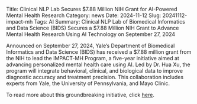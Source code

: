 Title: Clinical NLP Lab Secures $7.88 Million NIH Grant for AI-Powered Mental Health Research 
Category: news
Date: 2024-11-12
Slug: 20241112-impact-mh
Tags: AI
Summary: Clinical NLP Lab of Biomedical Informatics and Data Science (BIDS) Secures a $7.88 Million NIH Grant to Advance Mental Health Research Using AI Technology on September 27, 2024

Announced on September 27, 2024, Yale’s Department of Biomedical Informatics and Data Science (BIDS) has received a $7.88 million grant from the NIH to lead the IMPACT-MH Program, a five-year initiative aimed at advancing personalized mental health care using AI. Led by Dr. Hua Xu, the program will integrate behavioral, clinical, and biological data to improve diagnostic accuracy and treatment precision. This collaboration includes experts from Yale, the University of Pennsylvania, and Mayo Clinic. 

To read more about this groundbreaking initiative, click [here](https://medicine.yale.edu/biomedical-informatics-data-science/news-article/biomedical-informatics-and-data-science-bids-secures-a-dollar788-million-nih-grant-to-advance-mental-health-research-using-ai-technology/).